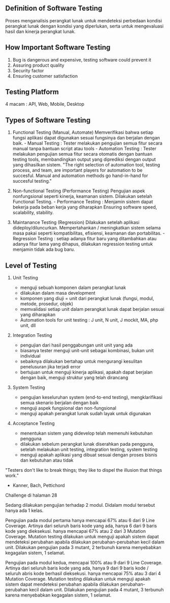 ## Definition of Software Testing
Proses menganalisis perangkat lunak untuk mendeteksi perbedaan kondisi perangkat lunak dengan kondisi yang diperlukan, serta untuk mengevaluasi hasil dan kinerja perangkat lunak.

## How Important Software Testing
1. Bug is dangerous and expensive, testing software could prevent it
2. Assuring product quality
3. Security factor
4. Ensuring customer satisfaction

## Testing Platform
4 macam : API, Web, Mobile, Desktop

## Types of Software Testing

1. Functional Testing (Manual, Automate)
    Memverifikasi bahwa setiap fungsi aplikasi dapat digunakan sesuai fungsinya dan berjalan dengan baik.
        - Manual Testing : Tester melakukan pengujian semua fitur secara manual tanpa bantuan script atau tools
        - Automation Testing : Tester melakukan pengujian semua fitur secara otomatis dengan bantuan testing tools,
                                membandingkan output yang diprediksi dengan output yang dihasilkan sistem.
    "The right selection of automation tool, testing process, and team, are important players for automation to be succesful. Manual and automation methods go hand-in-hand for succesful testing."

2. Non-functional Testing (Performance Testing)
    Pengujian aspek nonfungsional seperti kinerja, keamanan sistem. Dilakukan setelah Functional Testing.
        - Performance Testing : Menjamin sistem dapat bekerja pada beban kerja yang diharapkan
            Ensuring software speed, scalability, stability.

3. Maintanance Testing (Regression)
    Dilakukan setelah aplikasi dideploy/diluncurkan. Mempertahankan / meningkatkan sistem selama masa pakai seperti kompatibilitas, efisiensi, keamanan dan portabilitas.
        - Regression Testing : setiap adanya fitur baru yang ditambahkan atau adanya fitur lama yang dihapus, dilakukan regression testing untuk menjamin tidak ada bug baru.

## Level of Testing

1. Unit Testing
    - menguji sebuah komponen dalam perangkat lunak
    - dilakukan dalam masa development
    - komponen yang diuji = unit dari perangkat lunak (fungsi, modul, metode, prosedur, objek)
    - memvalidasi setiap unit dalam perangkat lunak dapat berjalan sesuai yang diharapkan
    - Automation tools for unit testing : J unit, N unit, J mockit, MA, php unit, dll

2. Integration Testing
    - pengujian dari hasil penggabungan unit unit yang ada
    - biasanya tester menguji unit-unit sebagai kombinasi, bukan unit individual
    - sebaiknya dilakukan bertahap untuk mengurangi kesulitan penelusuran jika terjadi error
    - bertujuan untuk menguji kinerja aplikasi, apakah dapat berjalan dengan baik, menguji struktur yang telah dirancang

3. System Testing
    - pengujian keseluruhan system (end-to-end testing), mengklarifikasi semua skenario berjalan dengan baik
    - menguji aspek fungsional dan non-fungsional
    - menguji apakah perangkat lunak sudah layak untuk digunakan

4. Acceptance Testing
    - menentukan sistem yang didevelop telah memenuhi kebutuhan pengguna
    - dilakukan sebelum perangkat lunak diserahkan pada pengguna, setelah melakukan unit testing, integration testing, system testing
    - menguji apakah aplikasi yang dibuat sesuai dengan proses bisnis dan kebutuhan atau tidak

"Testers don't like to break things; they like to dispel the illusion that things work."
- Kanner, Bach, Pettichord


Challenge di halaman 28

Sedang dilakukan pengujian terhadap 2 modul. Didalam modul tersebut hanya ada 1 kelas.

Pengujian pada modul pertama
    hanya mencapai 67% atau 6 dari 9 Line Coverage. Artinya dari seluruh baris kode yang ada, hanya 6 dari 9 baris kode yang dieksekusi.
    hanya mencapai 67% atau 2 dari 3 Mutation Coverage. Mutation testing dilakukan untuk menguji apakah sistem dapat mendeteksi perubahan apabila dilakukan perubahan-perubahan kecil dalam unit. Dilakukan pengujian pada 3 mutant, 2 terbunuh karena menyebabkan kegagalan sistem, 1 selamat.

Pengujian pada modul kedua,
    mencapai 100% atau 9 dari 9 Line Coverage. Artinya dari seluruh baris kode yang ada, hanya 9 dari 9 baris kode / seluruh abris kode berhasil dieksekusi.
    hanya mencapai 75% atau 3 dari 4 Mutation Coverage. Mutation testing dilakukan untuk menguji apakah sistem dapat mendeteksi perubahan apabila dilakukan perubahan-perubahan kecil dalam unit. Dilakukan pengujian pada 4 mutant, 3 terbunuh karena menyebabkan kegagalan sistem, 1 selamat.